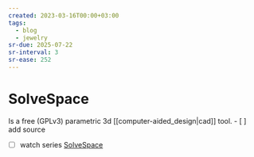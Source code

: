 ```yaml
---
created: 2023-03-16T00:00+03:00
tags:
  - blog
  - jewelry
sr-due: 2025-07-22
sr-interval: 3
sr-ease: 252
---
```


# SolveSpace

Is a free (GPLv3) parametric 3d [[computer-aided_design|cad]] tool. - [ ] add source

- [ ] watch series [SolveSpace](https://www.youtube.com/playlist?list=PLGAjLwYQPgaBafzQTLA84IkTOptOdIsUX)
